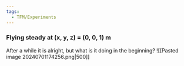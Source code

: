 ```yaml
---
tags:
  - TFM/Experiments
---
```


### Flying steady at (x, y, z) = (0, 0, 1) m
After a while it is alright, but what is it doing in the beginning? 
![[Pasted image 20240701174256.png|500]]
